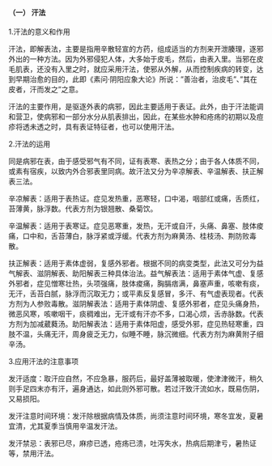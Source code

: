 #### （一） 汗法

1.汗法的意义和作用

汗法，即解表法，主要是指用辛散轻宣的方药，组成适当的方剂来开泄腠理，逐邪外出的一种方法。因为外邪侵犯人体，大多始于皮毛，然后，由表入里。当邪在皮毛肌表，还没有入里之时，就应采用汗法，使邪从外解，从而控制疾病的转变，达到早期治愈的目的，此即《素问·阴阳应象大论》所说：”善治者，治皮毛”、”其在皮者，汗而发之”之意。

汗法的主要作用，是驱逐外表的病邪，因此主要适用于表证。此外，由于汗法能调和营卫，使病邪和一部分水分从肌表排出，因此，在某些水肿和疮疡的初期以及痘疹将透未透之时，具有表证特征者，也可以使用汗法。

2.汗法的运用

同是病邪在表，由于感受邪气有不同，证有表寒、表热之分；由于各人体质不同，或素有宿疾，以致内外合邪表里同病。故汗法又分为辛凉解表、辛温解表、扶正解表三法。

辛凉解表：适用于表热证。症见发热重，恶寒轻，口中渴，咽部红或痛，舌质红，苔薄黄，脉浮数。代表方剂为银翘散、桑菊饮。

辛温解表：适用于表寒证。症见恶寒重，发热，无汗或自汗，头痛、鼻塞、肢体痠痛，口中和，舌苔薄白，脉浮紧或浮缓。代表方剂为麻黄汤、桂枝汤、荆防败毒散。

扶正解表：适用于素体虚弱，复感外邪者。根据不同的病变类型，此法又可分为益气解表、滋阴解表、助阳解表三种具体治法。益气解表法：适用于素体气虚、复感外邪者，症见憎寒壮热，头项强痛，肢体痠痛，胸膈痞满，鼻塞声重，咳嗽有痰，无汗，舌苔白腻，脉浮而沉取无力；或平素反复感冒，多汗、有气虚表现者。代表方剂为人参败毒散。滋阴解表法：适用于素体阴虚、复感外邪者，症见头痛身热，微恶风寒，咳嗽咽干，痰稠难出，无汗或有汗亦不多，口渴心烦，舌赤脉数。代表方剂为加减葳蕤汤。助阳解表法：适用于素体阳虚，感受外邪，症见热轻寒重，四肢不温，头痛无汗，周身疲乏无力，似睡不睡，脉沉微细。代表方剂为麻黄附子细辛汤。

3.应用汗法的注意事项

发汗适度：取汗应自然，不应急暴，服药后，最好盖薄被取暖，使津津微汗，稍久则手足四末亦有汗，遍身通达，如此则外邪可散。若过汗致汗流如水，既易伤阴，又易损阳。

发汗注意时间环境：发汗除根据病情及体质，尚须注意时间环境，寒冬宜发，夏暑宜清，尤其夏季当慎用辛温发汗法。

发汗禁忌：表邪已尽，麻疹已透，疮疡已溃，吐泻失水，热病后期津亏，暑热证等，禁用汗法。
